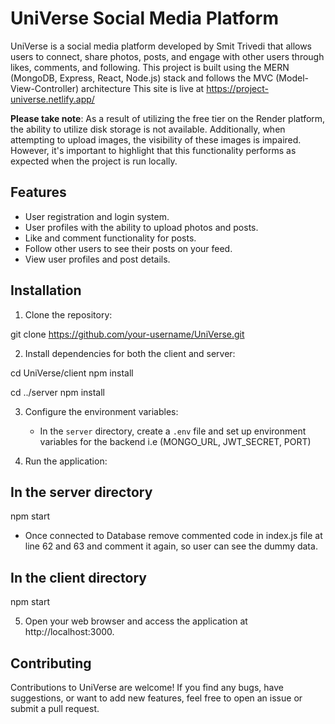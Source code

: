 # UniVerse Social Media Platform

UniVerse is a social media platform developed by Smit Trivedi that allows users to connect, share photos, posts, and engage with other users through likes, comments, and following. This project is built using the MERN (MongoDB, Express, React, Node.js) stack and follows the MVC (Model-View-Controller) architecture This site is live at https://project-universe.netlify.app/

**Please take note**: As a result of utilizing the free tier on the Render platform, the ability to utilize disk storage is not available. Additionally, when attempting to upload images, the visibility of these images is impaired. However, it's important to highlight that this functionality performs as expected when the project is run locally.

## Features

- User registration and login system.
- User profiles with the ability to upload photos and posts.
- Like and comment functionality for posts.
- Follow other users to see their posts on your feed.
- View user profiles and post details.


## Installation

1. Clone the repository:

git clone https://github.com/your-username/UniVerse.git

2. Install dependencies for both the client and server:

cd UniVerse/client
npm install

cd ../server
npm install


3. Configure the environment variables:

   - In the `server` directory, create a `.env` file and set up environment variables for the backend i.e (MONGO_URL, JWT_SECRET, PORT)

4. Run the application:

## In the server directory

npm start

- Once connected to Database remove commented code in index.js file at line 62 and 63 and comment it again, so user can see the dummy data. 

## In the client directory

npm start

5. Open your web browser and access the application at http://localhost:3000.

## Contributing

Contributions to UniVerse are welcome! If you find any bugs, have suggestions, or want to add new features, feel free to open an issue or submit a pull request.






